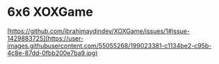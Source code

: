 # 6x6 XOXGame

[https://github.com/ibrahimaydindev/XOXGame/issues/1#issue-1429883725](https://user-images.githubusercontent.com/55055268/199023381-c1134be2-c95b-4c8e-87dd-0fbb200e7ba9.jpg)
